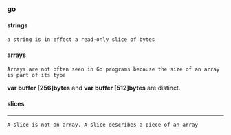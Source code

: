 ### go

#### strings

    a string is in effect a read-only slice of bytes

    
    
#### arrays

    Arrays are not often seen in Go programs because the size of an array is part of its type
**var buffer [256]bytes** and **var buffer [512]bytes** are distinct. 


#### slices


 ---
    A slice is not an array. A slice describes a piece of an array

